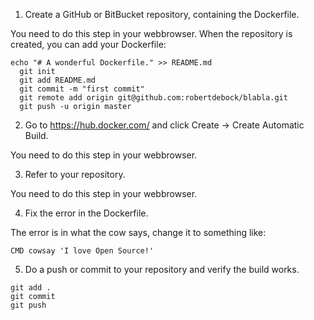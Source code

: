 1. Create a GitHub or BitBucket repository, containing the Dockerfile.

You need to do this step in your webbrowser.
When the repository is created, you can add your Dockerfile:

````
echo "# A wonderful Dockerfile." >> README.md
  git init
  git add README.md
  git commit -m "first commit"
  git remote add origin git@github.com:robertdebock/blabla.git
  git push -u origin master
````

2. Go to https://hub.docker.com/ and click Create -> Create Automatic Build.

You need to do this step in your webbrowser.

3. Refer to your repository.

You need to do this step in your webbrowser.

4. Fix the error in the Dockerfile.

The error is in what the cow says, change it to something like:

````
CMD cowsay 'I love Open Source!' 
````

5. Do a push or commit to your repository and verify the build works.

````
git add .
git commit
git push
````

